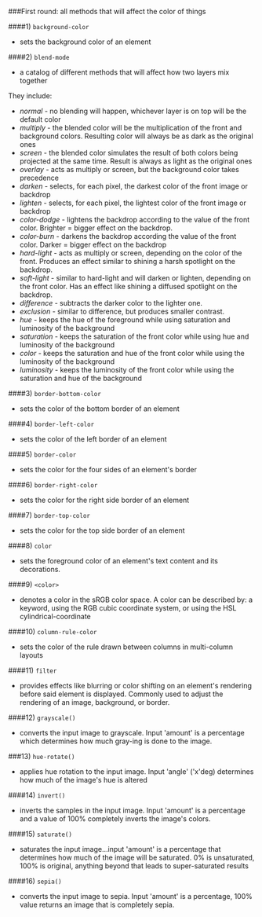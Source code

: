 <!-- examples of css we find -->

###First round: all methods that will affect the color of things

####1) ``background-color``
* sets the background color of an element

####2) ``blend-mode``
* a catalog of different methods that will affect how two layers mix together

They include:
* *normal* - no blending will happen, whichever layer is on top will be the default color
* *multiply* - the blended color will be the multiplication of the front and background colors. Resulting
color will always be as dark as the original ones
* *screen* - the blended color simulates the result of both colors being projected at the same time. Result
is always as light as the original ones
* *overlay* - acts as multiply or screen, but the background color takes precedence
* *darken* - selects, for each pixel, the darkest color of the front image or backdrop
* *lighten* - selects, for each pixel, the lightest color of the front image or backdrop
* *color-dodge* - lightens the backdrop according to the value of the front color. Brighter =
bigger effect on the backdrop.
* *color-burn* - darkens the backdrop according the value of the front color. Darker = bigger
effect on the backdrop
* *hard-light* - acts as multiply or screen, depending on the color of the front. Produces an effect similar to
shining a harsh spotlight on the backdrop.
* *soft-light* -  similar to hard-light and will darken or lighten, depending on the front color. Has an effect
like shining a diffused spotlight on the backdrop.
* *difference* - subtracts the darker color to the lighter one.
* *exclusion* - similar to difference, but produces smaller contrast.
* *hue* - keeps the hue of the foreground while using saturation and luminosity of the background
* *saturation* - keeps the saturation of the front color while using hue and luminosity of the background
* *color* - keeps the saturation and hue of the front color while using the luminosity of the background
* *luminosity* - keeps the luminosity of the front color while using the saturation and hue of the background

####3) ``border-bottom-color``
* sets the color of the bottom border of an element

####4) ``border-left-color``
* sets the color of the left border of an element

####5) ``border-color``
* sets the color for the four sides of an element's border

####6) ``border-right-color``
* sets the color for the right side border of an element

####7) ``border-top-color``
* sets the color for the top side border of an element

####8) ``color``
* sets the foreground color of an element's text content and its decorations.

####9) ``<color>``
* denotes a color in the sRGB color space. A color can be described by: a keyword, using the RGB cubic coordinate
system, or using the HSL cylindrical-coordinate

####10) ``column-rule-color``
* sets the color of the rule drawn between columns in multi-column layouts

####11) ``filter``
* provides effects like blurring or color shifting on an element's rendering before said element is
displayed. Commonly used to adjust the rendering of an image, background, or border.

####12) ``grayscale()``
* converts the input image to grayscale. Input 'amount' is a percentage which determines how much gray-ing
is done to the image.

###13) ``hue-rotate()``
* applies hue rotation to the input image. Input 'angle' ('x'deg) determines how much of the image's
hue is altered

####14) ``invert()``
* inverts the samples in the input image. Input 'amount' is a percentage and a value of 100% completely
inverts the image's colors.

####15) ``saturate()``
* saturates the input image...input 'amount' is a percentage that determines how much of the image will
be saturated. 0% is unsaturated, 100% is original, anything beyond that leads to super-saturated results

####16) ``sepia()``
* converts the input image to sepia. Input 'amount' is a percentage, 100% value returns an image that is
completely sepia.
